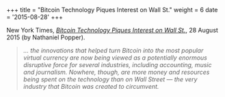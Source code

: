 +++
title = "Bitcoin Technology Piques Interest on Wall St."
weight = 6
date = '2015-08-28'
+++

New York Times, [_Bitcoin Technology Piques Interest on Wall St._](http://www.nytimes.com/2015/08/31/business/dealbook/bitcoin-technology-piques-interest-on-wall-st.html), 28 August 2015 (by Nathaniel Popper).

> _... the innovations that helped turn Bitcoin into the most popular virtual currency are now being viewed as a potentially enormous disruptive force for several industries, including accounting, music and journalism. Nowhere, though, are more money and resources being spent on the technology than on Wall Street — the very industry that Bitcoin was created to circumvent._

<!--more-->
